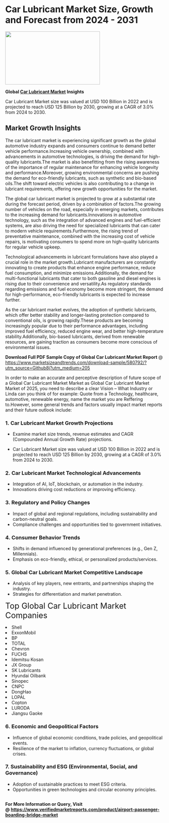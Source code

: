 <H1>Car Lubricant Market Size, Growth and Forecast from 2024 - 2031</H1><img class="aligncenter size-medium wp-image-584254" src="https://thirdeyenews.in/wp-content/uploads/2024/09/Global-Market-Research-300x168.jpeg" alt="" width="300" height="168" /><p><strong>Global&nbsp;<a href="https://www.marketsizeandtrends.com/download-sample/580792/?utm_source=Github8j?utm_medium=205">Car Lubricant Market</a> Insights</strong></p><p>Car Lubricant Market size was valued at USD 100 Billion in 2022 and is projected to reach USD 125 Billion by 2030, growing at a CAGR of 3.0% from 2024 to 2030.</p><p><h2>Market Growth Insights</h2> <p>The car lubricant market is experiencing significant growth as the global automotive industry expands and consumers continue to demand better vehicle performance.Increasing vehicle ownership, combined with advancements in automotive technologies, is driving the demand for high-quality lubricants.The market is also benefitting from the rising awareness of the importance of regular maintenance for enhancing vehicle longevity and performance.Moreover, growing environmental concerns are pushing the demand for eco-friendly lubricants, such as synthetic and bio-based oils.The shift toward electric vehicles is also contributing to a change in lubricant requirements, offering new growth opportunities for the market.</p> <p>The global car lubricant market is projected to grow at a substantial rate during the forecast period, driven by a combination of factors.The growing number of vehicles on the road, especially in emerging markets, contributes to the increasing demand for lubricants.Innovations in automotive technology, such as the integration of advanced engines and fuel-efficient systems, are also driving the need for specialized lubricants that can cater to modern vehicle requirements.Furthermore, the rising trend of preventative maintenance, combined with the increasing cost of vehicle repairs, is motivating consumers to spend more on high-quality lubricants for regular vehicle upkeep.</p> <p>Technological advancements in lubricant formulations have also played a crucial role in the market growth.Lubricant manufacturers are constantly innovating to create products that enhance engine performance, reduce fuel consumption, and minimize emissions.Additionally, the demand for multi-functional lubricants that cater to both gasoline and diesel engines is rising due to their convenience and versatility.As regulatory standards regarding emissions and fuel economy become more stringent, the demand for high-performance, eco-friendly lubricants is expected to increase further.</p> <p>As the car lubricant market evolves, the adoption of synthetic lubricants, which offer better stability and longer-lasting protection compared to conventional oils, is growing rapidly.These products are becoming increasingly popular due to their performance advantages, including improved fuel efficiency, reduced engine wear, and better high-temperature stability.Additionally, bio-based lubricants, derived from renewable resources, are gaining traction as consumers become more conscious of environmental issues.</p> <p><span class=""><strong>Download Full PDF Sample Copy of Global Car Lubricant Market Report</strong> @ <a href="https://www.marketsizeandtrends.com/download-sample/580792/?utm_source=Github8j?utm_medium=205" target="_blank">https://www.marketsizeandtrends.com/download-sample/580792/?utm_source=Github8j?utm_medium=205</a></span></p><p>In order to make an accurate and perceptive description of future scope of a Global&nbsp;Car Lubricant Market Market as Global&nbsp;Car Lubricant Market Market of 2025, you need to describe a clear Vision &ndash; What Industry or Linda can you think of for example: Quote from a Technology, healthcare, automotive, renewable energy, name the market you are Reffering to.However, some general trends and factors usually impact market reports and their future outlook include:</p><h3>1.&nbsp;<strong>Car Lubricant Market Growth Projections</strong></h3><ul><li>Examine market size trends, revenue estimates and CAGR (Compounded Annual Growth Rate) projections.</li><li><p>Car Lubricant Market size was valued at USD 100 Billion in 2022 and is projected to reach USD 125 Billion by 2030, growing at a CAGR of 3.0% from 2024 to 2030.</p></li></ul><h3>2.&nbsp;<strong>Car Lubricant Market Technological Advancements</strong></h3><ul><li>Integration of AI, IoT, blockchain, or automation in the industry.</li><li>Innovations driving cost reductions or improving efficiency.</li></ul><h3>3.&nbsp;<strong>Regulatory and Policy Changes</strong></h3><ul><li>Impact of global and regional regulations, including sustainability and carbon-neutral goals.</li><li>Compliance challenges and opportunities tied to government initiatives.</li></ul><h3>4.&nbsp;<strong>Consumer Behavior Trends</strong></h3><ul><li>Shifts in demand influenced by generational preferences (e.g., Gen Z, Millennials).</li><li>Emphasis on eco-friendly, ethical, or personalized products/services.</li></ul><h3>5.&nbsp;<strong>Global Car Lubricant Market Competitive Landscape</strong></h3><ul><li>Analysis of key players, new entrants, and partnerships shaping the industry.</li><li>Strategies for differentiation and market penetration.</li></ul><p data-pm-slice="1 1 []"><span style="color: inherit; font-family: inherit; font-size: 25px;">Top Global Car Lubricant Market Companies</span></p><div class="" data-test-id=""><p><li>Shell</li><li> ExxonMobil</li><li> BP</li><li> TOTAL</li><li> Chevron</li><li> FUCHS</li><li> Idemitsu Kosan</li><li> JX Group</li><li> SK Lubricants</li><li> Hyundai Oilbank</li><li> Sinopec</li><li> CNPC</li><li> DongHao</li><li> LOPAL</li><li> Copton</li><li> LURODA</li><li> Jiangsu Gaoke</li></p></div><h3>6.&nbsp;<strong>Economic and Geopolitical Factors</strong></h3><ul><li>Influence of global economic conditions, trade policies, and geopolitical events.</li><li>Resilience of the market to inflation, currency fluctuations, or global crises.</li></ul><h3>7.&nbsp;<strong>Sustainability and ESG (Environmental, Social, and Governance)</strong></h3><ul><li>Adoption of sustainable practices to meet ESG criteria.</li><li>Opportunities in green technologies and circular economy principles.</li></ul><h2><strong style="font-size: 14px;">For More Information or Query, Visit @&nbsp;</strong><a style="background-color: #ffffff; font-size: 14px;" href="https://www.marketsizeandtrends.com/report/car-lubricant-market/" target="_blank">https://www.verifiedmarketreports.com/product/airport-passenger-boarding-bridge-market</a></h2>